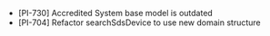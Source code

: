 - [PI-730] Accredited System base model is outdated
- [PI-704] Refactor searchSdsDevice to use new domain structure
